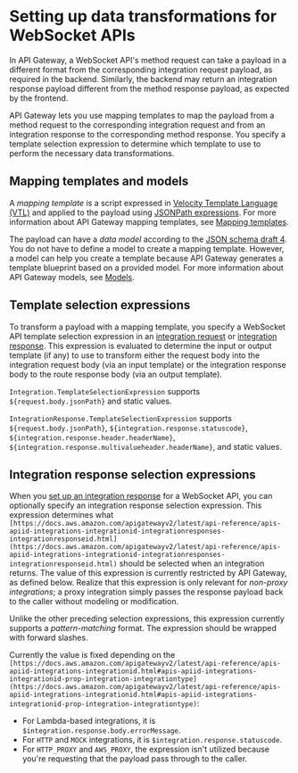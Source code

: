 # Setting up data transformations for WebSocket APIs<a name="websocket-api-data-transformations"></a>

In API Gateway, a WebSocket API's method request can take a payload in a different format from the corresponding integration request payload, as required in the backend\. Similarly, the backend may return an integration response payload different from the method response payload, as expected by the frontend\. 

API Gateway lets you use mapping templates to map the payload from a method request to the corresponding integration request and from an integration response to the corresponding method response\. You specify a template selection expression to determine which template to use to perform the necessary data transformations\.

## Mapping templates and models<a name="apigateway-websocket-api-mapping-templats-and-models"></a>

 A *mapping template* is a script expressed in [Velocity Template Language \(VTL\)](https://velocity.apache.org/engine/devel/vtl-reference.html) and applied to the payload using [JSONPath expressions](http://goessner.net/articles/JsonPath/)\. For more information about API Gateway mapping templates, see [Mapping templates](rest-api-data-transformations.md#models-mappings-mappings)\.

The payload can have a *data model* according to the [JSON schema draft 4](https://tools.ietf.org/html/draft-zyp-json-schema-04)\. You do not have to define a model to create a mapping template\. However, a model can help you create a template because API Gateway generates a template blueprint based on a provided model\. For more information about API Gateway models, see [Models](rest-api-data-transformations.md#models-mappings-models)\.

## Template selection expressions<a name="apigateway-websocket-api-template-selection-expressions"></a>

To transform a payload with a mapping template, you specify a WebSocket API template selection expression in an [integration request](apigateway-websocket-api-integration-requests.md) or [integration response](apigateway-websocket-api-integration-responses.md)\. This expression is evaluated to determine the input or output template \(if any\) to use to transform either the request body into the integration request body \(via an input template\) or the integration response body to the route response body \(via an output template\)\.

`Integration.TemplateSelectionExpression` supports `${request.body.jsonPath}` and static values\.

`IntegrationResponse.TemplateSelectionExpression` supports `${request.body.jsonPath}`, `${integration.response.statuscode}`, `${integration.response.header.headerName}`, `${integration.response.multivalueheader.headerName}`, and static values\.

## Integration response selection expressions<a name="apigateway-websocket-api-integration-response-selection-expressions"></a>

When you [set up an integration response](apigateway-websocket-api-integration-responses.md) for a WebSocket API, you can optionally specify an integration response selection expression\. This expression determines what `[https://docs.aws.amazon.com/apigatewayv2/latest/api-reference/apis-apiid-integrations-integrationid-integrationresponses-integrationresponseid.html](https://docs.aws.amazon.com/apigatewayv2/latest/api-reference/apis-apiid-integrations-integrationid-integrationresponses-integrationresponseid.html)` should be selected when an integration returns\. The value of this expression is currently restricted by API Gateway, as defined below\. Realize that this expression is only relevant for *non\-proxy integrations*; a proxy integration simply passes the response payload back to the caller without modeling or modification\.

Unlike the other preceding selection expressions, this expression currently supports a *pattern\-matching* format\. The expression should be wrapped with forward slashes\.

Currently the value is fixed depending on the `[https://docs.aws.amazon.com/apigatewayv2/latest/api-reference/apis-apiid-integrations-integrationid.html#apis-apiid-integrations-integrationid-prop-integration-integrationtype](https://docs.aws.amazon.com/apigatewayv2/latest/api-reference/apis-apiid-integrations-integrationid.html#apis-apiid-integrations-integrationid-prop-integration-integrationtype)`:
+ For Lambda\-based integrations, it is `$integration.response.body.errorMessage`\.
+ For `HTTP` and `MOCK` integrations, it is `$integration.response.statuscode`\.
+ For `HTTP_PROXY` and `AWS_PROXY`, the expression isn't utilized because you're requesting that the payload pass through to the caller\.